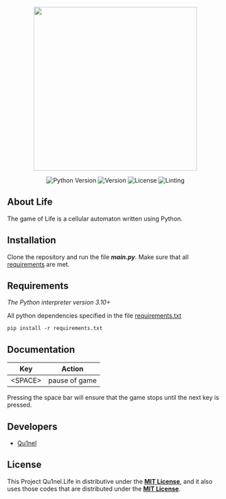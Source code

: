 <p align="center">
  <img src="https://github.com/Qu1nel/Life/blob/main/.github/preview.png" width=380px>
</p>

<p align="center">
   <img src="https://img.shields.io/badge/Python-3.10-blueviolet" alt="Python Version">
   <img src="https://img.shields.io/github/v/release/Qu1nel/Life" alt="Version">
   <img src="https://img.shields.io/github/license/Qu1nel/Life?color=g" alt="License" />
   <img src="https://img.shields.io/github/actions/workflow/status/Qu1nel/Life/pylint_mypy.yml?label=Linting&logo=github" alt="Linting"/>
</p>

## About Life

The game of Life is a cellular automaton written using Python.

## Installation

Clone the repository and run the file ***main.py***.
Make sure that all [requirements](#requirements) are met.

## Requirements

_The Python interpreter version 3.10+_

All python dependencies specified in the file [requirements.txt](./requirements.txt)

    pip install -r requirements.txt

## Documentation

| Key      | Action        |
|----------|---------------|
| \<SPACE> | pause of game |

Pressing the space bar will ensure that the game stops until the next key is pressed.

## Developers

- [Qu1nel](https://github.com/Qu1nel)

License
---
This Project Qu1nel.Life in distributive under the __[MIT License](./LICENSE)__, and it also uses those codes that are
distributed under the __[MIT License](./LICENSE)__.

